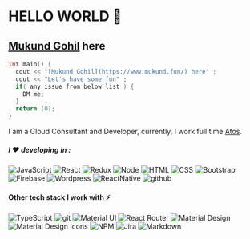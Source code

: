 # HELLO WORLD 👋

## [Mukund Gohil](https://www.mukund.fun/) here 

```c++
int main() {
  cout << "[Mukund Gohil](https://www.mukund.fun/) here" ;
  cout << "Let's have some fun" ;
  if( any issue from below list ) {
    DM me;
  }
  return (0);
}
```

I am a Cloud Consultant and Developer, currently, I work full time [Atos](https://www.atos.net/). <br/>

##### I ❤ developing in :
<p>
<img alt="JavaScript" src="https://img.shields.io/badge/-JavaScript-505050?style=flat&logo=JavaScript&logoColor=F7DF1E" />
<img alt="React" src="https://img.shields.io/badge/-React-61DAFB?style=flat&logo=react&logoColor=white" />
<img alt="Redux" src="https://img.shields.io/badge/-Redux-764ABC?style=flat&logo=redux&logoColor=white" />
<img alt="Node" src="https://img.shields.io/badge/-Node-339933?style=flat&logo=node.js&logoColor=white" />
<img alt="HTML" src="https://img.shields.io/badge/-HTML-E34F26?style=flat&logo=Html5&logoColor=white" />
<img alt="CSS" src="https://img.shields.io/badge/-CSS-1572B6?style=flat&logo=css3&logoColor=white" />
<img alt="Bootstrap" src="https://img.shields.io/badge/-Bootstrap-563D7C?style=flat&logo=bootstrap&logoColor=white" />
<img alt="Firebase" src="https://img.shields.io/badge/-Firebase-FFCA28?style=flat&logo=firebase&logoColor=white" />
<img alt="Wordpress" src="https://img.shields.io/badge/-WordPress-007ACC?style=flat&logo=wordpress&logoColor=white" />
<img alt="ReactNative" src="https://img.shields.io/badge/-React%20Native-61DAFB?style=flat&logo=react&logoColor=white" />
<img alt="github" src="https://img.shields.io/badge/-GitHub-000?style=flat&logo=github&logoColor=white" />
</p>

#### Other tech stack I work with ⚡

<p>
<img alt="TypeScript" src="https://img.shields.io/badge/-TypeScript-007ACC?style=flat&logo=typeScript&logoColor=white" />
<img alt="git" src="https://img.shields.io/badge/-Git-F05032?style=flat&logo=git&logoColor=white" />
<!-- <img alt="gitlab" src="https://img.shields.io/badge/-Gitlab-505050?style=flat&logo=gitlab&logoColor=white" /> -->
<!-- <img alt="Flutter" src="https://img.shields.io/badge/-Flutter-02569B?style=flat&logo=flutter&logoColor=white" /> -->
<!-- <img alt="Dart" src="https://img.shields.io/badge/-Dart-0175C2?style=flat&logo=dart&logoColor=white" /> -->
<!-- <img alt="Angular" src="https://img.shields.io/badge/-Angular-DD0031?style=flat&logo=angular&logoColor=white" /> -->
<!-- <img alt="Svelte" src="https://img.shields.io/badge/-Svelte-FF3E00?style=flat&logo=svelte&logoColor=white" /> -->
<!-- <img alt="jQuery" src="https://img.shields.io/badge/-jQuery-0769AD?style=flat&logo=jQuery&logoColor=white" /> -->
<!-- <img alt="vuetify" src="https://img.shields.io/badge/-Vuetify-1867C0?style=flat&logo=vuetify&logoColor=white" /> -->
<img alt="Material UI" src="https://img.shields.io/badge/-Material UI-0081CB?style=flat&logo=material-ui&logoColor=white" />
<!-- <img alt="Sass" src="https://img.shields.io/badge/-Sass-CC6699?style=flat&logo=sass&logoColor=white" /> -->
<img alt="React Router" src="https://img.shields.io/badge/-React Router-CA4245?style=flat&logo=react-router&logoColor=white" />
<!-- <img alt="D3.js" src="https://img.shields.io/badge/-D3-F9A03C?style=flat&logo=d3.js&logoColor=white" /> -->
<!-- <img alt="Storybook" src="https://img.shields.io/badge/-Storybook-FF4785?style=flat&logo=storybook&logoColor=white" /> -->
<!-- <img alt="Figma" src="https://img.shields.io/badge/-Figma-F24E1E?style=flat&logo=figma&logoColor=white" /> -->
<img alt="Material Design" src="https://img.shields.io/badge/-Material Design-757575?style=flat&logo=material-design&logoColor=white" />
<img alt="Material Design Icons" src="https://img.shields.io/badge/-Material Design Icons-2196F3?style=flat&logo=material-design-icons&logoColor=white" />
<!-- <img alt="Swagger" src="https://img.shields.io/badge/-Swagger-85EA2D?style=flat&logo=swagger&logoColor=white" /> -->
<!-- <img alt="socket.io" src="https://img.shields.io/badge/-Socket.io-010101?style=flat&logo=socket.io&logoColor=white" /> -->
<!-- <img alt="MongoDB" src="https://img.shields.io/badge/-MongoDB-47A248?style=flat&logo=mongodb&logoColor=white" /> -->
<!-- <img alt="Nodemon" src="https://img.shields.io/badge/-Nodemon-76D04B?style=flat&logo=nodemon&logoColor=white" /> -->
<!-- <img alt="Next" src="https://img.shields.io/badge/-Next-000000?style=flat&logo=Next.js&logoColor=white" /> -->
<!-- <img alt="Nuxt" src="https://img.shields.io/badge/-Nuxt-00C58E?style=flat&logo=Nuxt.js&logoColor=white" /> -->
<!-- <img alt="Travis CI" src="https://img.shields.io/badge/-Travis CI-3EAAAF?style=flat&logo=Travis-CI&logoColor=white" /> -->
<!-- <img alt="Heroku" src="https://img.shields.io/badge/-Heroku-430098?style=flat&logo=heroku&logoColor=white" /> -->
<!-- <img alt="Netlify" src="https://img.shields.io/badge/-Netlify-00C7B7?style=flat&logo=netlify&logoColor=white" /> -->
<img alt="NPM" src="https://img.shields.io/badge/-NPM-CB3837?style=flat&logo=npm&logoColor=white" />

<!-- <img alt="Python" src="https://img.shields.io/badge/-Python-3776AB?style=flat&logo=python&logoColor=white" /> -->
<img alt="Jira" src="https://img.shields.io/badge/-Jira-0052CC?style=flat&logo=jira&logoColor=white" />
<img alt="Markdown" src="https://img.shields.io/badge/-Markdown-000000?style=flat&logo=Markdown&logoColor=white" />
<!-- <img alt="Strapi" src="https://img.shields.io/badge/-Strapi-2E7EEA?style=flat&logo=Strapi&logoColor=white" /> -->
</p>
<!--
**gohilmukund/gohilmukund** is a ✨ _special_ ✨ repository because its `README.md` (this file) appears on your GitHub profile.
Here are some ideas to get you started:
- 🔭 I’m currently working on ...
- 🌱 I’m currently learning ...
- 👯 I’m looking to collaborate on ...
- 🤔 I’m looking for help with ...
- 💬 Ask me about ...
- 📫 How to reach me: ...
- 😄 Pronouns: ...
- ⚡ Fun fact: ...
-->
